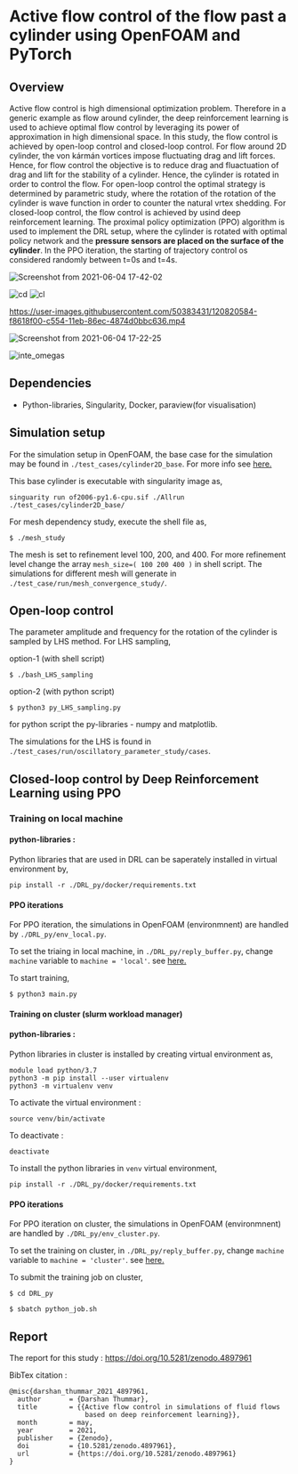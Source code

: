 # Active flow control of the flow past a cylinder using OpenFOAM and PyTorch

## Overview
Active flow control is high dimensional optimization problem. Therefore in a generic example as flow around cylinder, the deep reinforcement learning is used to achieve optimal flow control by leveraging its power of approximation in high dimensional space. In this study, the flow control is achieved by open-loop control and closed-loop control. For flow around 2D cylinder, the von kármán vortices impose fluctuating drag and lift forces. Hence, for flow control the objective is to reduce drag and fluactuation of drag and lift for the stability of a cylinder. Hence, the cylinder is rotated in order to control the flow. For open-loop control the optimal strategy is determined by parametric study, where the rotation of the rotation of the cylinder is wave function in order to counter the natural vrtex shedding. For closed-loop control, the flow control is achieved by usind deep reinforcement learning. The proximal policy optimization (PPO) algorithm is used to implement the DRL setup, where the cylinder is rotated with optimal policy network and the **pressure sensors are placed on the surface of the cylinder**. In the PPO iteration, the starting of trajectory control os considered randomly between t=0s and t=4s.

![Screenshot from 2021-06-04 17-42-02](https://user-images.githubusercontent.com/50383431/120828085-65c4ee00-c55c-11eb-833d-7d7b5f7dcf2e.png)



![cd](https://user-images.githubusercontent.com/50383431/120820544-f0a1ea80-c554-11eb-8976-09f36396aef6.png)
![cl](https://user-images.githubusercontent.com/50383431/120820560-f3044480-c554-11eb-8ef6-1a7758e3c9f9.png)

https://user-images.githubusercontent.com/50383431/120820584-f8618f00-c554-11eb-86ec-4874d0bbc636.mp4

![Screenshot from 2021-06-04 17-22-25](https://user-images.githubusercontent.com/50383431/120825424-aa9b5580-c559-11eb-8e0c-9b9baddc7462.png)

![inte_omegas](https://user-images.githubusercontent.com/50383431/120827221-83458800-c55b-11eb-9805-adca1c178c31.png)

## Dependencies
- Python-libraries, Singularity, Docker, paraview(for visualisation)

## Simulation setup

For the simulation setup in OpenFOAM, the base case for the simulation may be found in `./test_cases/cylinder2D_base`. For more info see [here.](https://ml-cfd.com/2020/12/29/running-pytorch-models-in-openfoam-basic-setup-and-examples/)

This base cylinder is executable with singularity image as,

``` singuarity run of2006-py1.6-cpu.sif ./Allrun ./test_cases/cylinder2D_base/ ```

For mesh dependency study, execute the shell file as,

``` $ ./mesh_study ```

The mesh is set to refinement level 100, 200, and 400. For more refinement level change the array `mesh_size=( 100 200 400 )` in shell script. The simulations for different mesh will generate in `./test_case/run/mesh_convergence_study/`.

## Open-loop control
The parameter amplitude and frequency for the rotation of the cylinder is sampled by LHS method. For LHS sampling,

option-1 (with shell script)

``` $ ./bash_LHS_sampling ```

option-2 (with python script)

``` $ python3 py_LHS_sampling.py ```

for python script the py-libraries - numpy and matplotlib.

The simulations for the LHS is found in `./test_cases/run/oscillatory_parameter_study/cases`.

## Closed-loop control by Deep Reinforcement Learning using PPO

### Training on local machine

#### python-libraries :

Python libraries that are used in DRL can be saperately installed in virtual environment by,

``` pip install -r ./DRL_py/docker/requirements.txt ```

#### PPO iterations

For PPO iteration, the simulations in OpenFOAM (environmnent) are handled by `./DRL_py/env_local.py`. 

To set the triaing in local machine, in `./DRL_py/reply_buffer.py`, change `machine` variable to `machine = 'local'`. see [here.](https://github.com/darshan315/flow_past_cylinder_by_DRL/blob/0ece783bc40f56bd9eaae628471d96c3856221a4/DRL_py/reply_buffer.py#L14)

To start training,

`$ python3 main.py`

#### Training on cluster (slurm workload manager)

#### python-libraries :

Python libraries in cluster is installed by creating virtual environment as,

```
module load python/3.7 
python3 -m pip install --user virtualenv 
python3 -m virtualenv venv
```
To activate the virtual environment :
```
source venv/bin/activate
```
To deactivate :
```
deactivate
```
To install the python libraries in `venv` virtual environment,

``` pip install -r ./DRL_py/docker/requirements.txt ```

#### PPO iterations

For PPO iteration on cluster, the simulations in OpenFOAM (environmnent) are handled by `./DRL_py/env_cluster.py`. 

To set the training on cluster, in `./DRL_py/reply_buffer.py`, change `machine` variable to `machine = 'cluster'`. see [here.](https://github.com/darshan315/flow_past_cylinder_by_DRL/blob/0ece783bc40f56bd9eaae628471d96c3856221a4/DRL_py/reply_buffer.py#L14)

To submit the training job on cluster,

`$ cd DRL_py`

`$ sbatch python_job.sh`

## Report
The report for this study : https://doi.org/10.5281/zenodo.4897961

BibTex citation :
```
@misc{darshan_thummar_2021_4897961,
  author       = {Darshan Thummar},
  title        = {{Active flow control in simulations of fluid flows 
                   based on deep reinforcement learning}},
  month        = may,
  year         = 2021,
  publisher    = {Zenodo},
  doi          = {10.5281/zenodo.4897961},
  url          = {https://doi.org/10.5281/zenodo.4897961}
}
```
